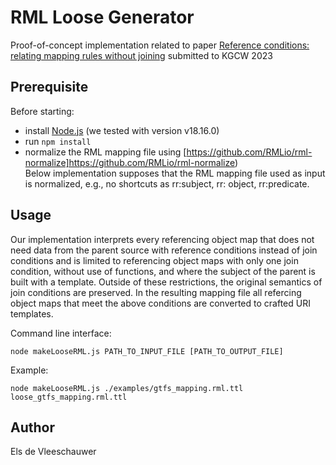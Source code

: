 # RML Loose Generator

Proof-of-concept implementation related to paper [Reference conditions: relating mapping rules without joining](https://openreview.net/forum?id=7wQTpBuPRqN) submitted to KGCW 2023

## Prerequisite 

Before starting:
- install [Node.js](https://nodejs.org/en) (we tested with version v18.16.0)
- run `npm install`
- normalize the RML mapping file using [https://github.com/RMLio/rml-normalize]https://github.com/RMLio/rml-normalize)  
Below implementation supposes that the RML mapping file used as input is normalized, e.g., no shortcuts as rr:subject, rr: object, rr:predicate.


## Usage

Our implementation interprets every referencing object map that does not need data from the parent source with reference conditions instead of join conditions
and is limited to referencing object maps with only one join condition, without use of functions, and where the subject of the parent is built with a template. 
Outside of these restrictions, the original semantics of join conditions are preserved.
In the resulting mapping file all refercing object maps that meet the above conditions are converted to crafted URI templates. 

Command line interface:
```
node makeLooseRML.js PATH_TO_INPUT_FILE [PATH_TO_OUTPUT_FILE]
```
Example: 
```
node makeLooseRML.js ./examples/gtfs_mapping.rml.ttl loose_gtfs_mapping.rml.ttl
```

## Author
Els de Vleeschauwer
